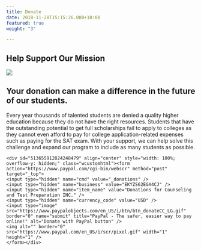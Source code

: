 ```yaml
---
title: Donate
date: 2018-11-28T15:15:26.000+10:00
featured: true
weight: "3"

---
```


## Help Support Our Mission  
  
![](/uploads/arm-map.jpeg)

## Your donation can make a difference in the future of our students.

Every year thousands of talented students are denied a quality higher education because they do not have the right resources. Students that have the outstanding potential to get full scholarships fail to apply to colleges as they cannot even afford to pay for college application-related expenses such as paying for the SAT exam. With your support, we can help solve this challenge and expand our program to include as many students as possible.

    <div id="513655912824248479" align="center" style="width: 100%; overflow-y: hidden;" class="wcustomhtml"><form action="https://www.paypal.com/cgi-bin/webscr" method="post" target="_top">
    <input type="hidden" name="cmd" value="_donations" />
    <input type="hidden" name="business" value="EKYZS62EGX4CJ" />
    <input type="hidden" name="item_name" value="Donations for Counseling and Test Preparation INC." />
    <input type="hidden" name="currency_code" value="USD" />
    <input type="image" src="https://www.paypalobjects.com/en_US/i/btn/btn_donateCC_LG.gif" border="0" name="submit" title="PayPal - The safer, easier way to pay online!" alt="Donate with PayPal button" />
    <img alt="" border="0" src="https://www.paypal.com/en_US/i/scr/pixel.gif" width="1" height="1" />
    </form></div>
    
    
    